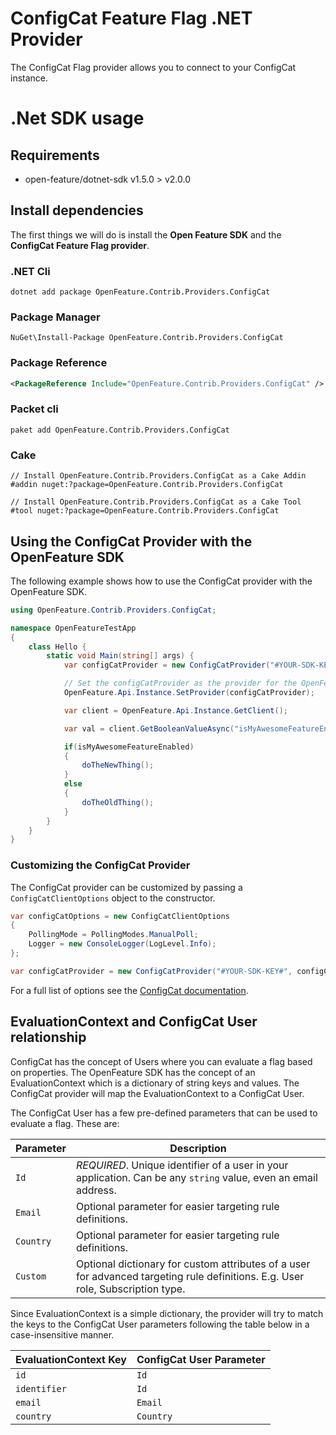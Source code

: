 # ConfigCat Feature Flag .NET Provider

The ConfigCat Flag provider allows you to connect to your ConfigCat instance.

# .Net SDK usage

## Requirements

- open-feature/dotnet-sdk v1.5.0 > v2.0.0

## Install dependencies

The first things we will do is install the **Open Feature SDK** and the **ConfigCat Feature Flag provider**.

### .NET Cli
```shell
dotnet add package OpenFeature.Contrib.Providers.ConfigCat
```
### Package Manager

```shell
NuGet\Install-Package OpenFeature.Contrib.Providers.ConfigCat
```
### Package Reference

```xml
<PackageReference Include="OpenFeature.Contrib.Providers.ConfigCat" />
```
### Packet cli

```shell
paket add OpenFeature.Contrib.Providers.ConfigCat
```

### Cake

```shell
// Install OpenFeature.Contrib.Providers.ConfigCat as a Cake Addin
#addin nuget:?package=OpenFeature.Contrib.Providers.ConfigCat

// Install OpenFeature.Contrib.Providers.ConfigCat as a Cake Tool
#tool nuget:?package=OpenFeature.Contrib.Providers.ConfigCat
```

## Using the ConfigCat Provider with the OpenFeature SDK

The following example shows how to use the ConfigCat provider with the OpenFeature SDK.

```csharp
using OpenFeature.Contrib.Providers.ConfigCat;

namespace OpenFeatureTestApp
{
    class Hello {
        static void Main(string[] args) {
            var configCatProvider = new ConfigCatProvider("#YOUR-SDK-KEY#");

            // Set the configCatProvider as the provider for the OpenFeature SDK
            OpenFeature.Api.Instance.SetProvider(configCatProvider);

            var client = OpenFeature.Api.Instance.GetClient();

            var val = client.GetBooleanValueAsync("isMyAwesomeFeatureEnabled", false);

            if(isMyAwesomeFeatureEnabled)
            {
                doTheNewThing();
            }
            else
            {
                doTheOldThing();
            }
        }
    }
}
```

### Customizing the ConfigCat Provider

The ConfigCat provider can be customized by passing a `ConfigCatClientOptions` object to the constructor.

```csharp
var configCatOptions = new ConfigCatClientOptions
{
    PollingMode = PollingModes.ManualPoll;
    Logger = new ConsoleLogger(LogLevel.Info);
};

var configCatProvider = new ConfigCatProvider("#YOUR-SDK-KEY#", configCatOptions);
```

For a full list of options see the [ConfigCat documentation](https://configcat.com/docs/sdk-reference/dotnet/).

## EvaluationContext and ConfigCat User relationship

ConfigCat has the concept of Users where you can evaluate a flag based on properties. The OpenFeature SDK has the concept of an EvaluationContext which is a dictionary of string keys and values. The ConfigCat provider will map the EvaluationContext to a ConfigCat User.

The ConfigCat User has a few pre-defined parameters that can be used to evaluate a flag. These are:

| Parameter | Description                                                                                                                     |
|-----------|---------------------------------------------------------------------------------------------------------------------------------|
| `Id`      | *REQUIRED*. Unique identifier of a user in your application. Can be any `string` value, even an email address.                  |
| `Email`   | Optional parameter for easier targeting rule definitions.                                                                       |
| `Country` | Optional parameter for easier targeting rule definitions.                                                                       |
| `Custom`  | Optional dictionary for custom attributes of a user for advanced targeting rule definitions. E.g. User role, Subscription type. |

Since EvaluationContext is a simple dictionary, the provider will try to match the keys to the ConfigCat User parameters following the table below in a case-insensitive manner.

| EvaluationContext Key | ConfigCat User Parameter |
|-----------------------|--------------------------|
| `id`                  | `Id`                     |
| `identifier`          | `Id`                     |
| `email`               | `Email`                  |
| `country`             | `Country`                |
